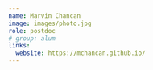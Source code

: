 ```yaml
---
name: Marvin Chancan
image: images/photo.jpg
role: postdoc
# group: alum
links:
  website: https://mchancan.github.io/
---
```


